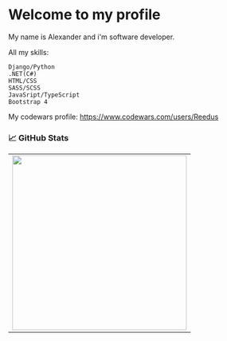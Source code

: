 # Welcome to my profile



My name is Alexander and i'm software developer.

All my skills:

  ```
  Django/Python
  .NET(C#)
  HTML/CSS
  SASS/SCSS
  JavaSript/TypeScript
  Bootstrap 4
  ```

My codewars profile: https://www.codewars.com/users/Reedus

### 📈 GitHub Stats
<p align="center">
  <table>
  <tr>
      <td><img width="350px" src="https://github-readme-stats.vercel.app/api/top-langs/?username=reedus0&hide=html&layout=compact&hide_border=true&hide_title=true" /></td>
  </tr>   
</table>
</p>
